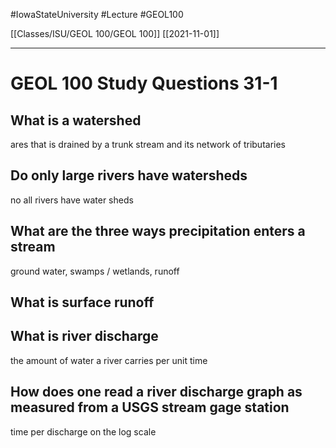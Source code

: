 
#IowaStateUniversity  #Lecture  #GEOL100

[[Classes/ISU/GEOL 100/GEOL 100]] [[2021-11-01]]

---


# GEOL 100 Study Questions 31-1

## What is a watershed

ares that is drained by a trunk stream and its network of tributaries 

## Do only large rivers have watersheds
no all rivers have water sheds 


## What are the three ways precipitation enters a stream

ground water, swamps / wetlands, runoff 

## What is surface runoff



## What is river discharge 

the amount of water a river carries per unit time 

## How does one  read a river discharge graph as measured from a USGS stream gage station 

time per discharge on the log scale 